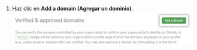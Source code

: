 1. Haz clic en **Add a domain (Agregar un dominio)**. ![Botón para agregar un dominio](/assets/images/help/organizations/add-a-domain-button.png)
